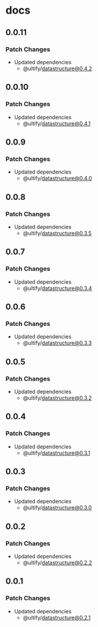 # docs

## 0.0.11

### Patch Changes

- Updated dependencies
  - @ultify/datastructure@0.4.2

## 0.0.10

### Patch Changes

- Updated dependencies
  - @ultify/datastructure@0.4.1

## 0.0.9

### Patch Changes

- Updated dependencies
  - @ultify/datastructure@0.4.0

## 0.0.8

### Patch Changes

- Updated dependencies
  - @ultify/datastructure@0.3.5

## 0.0.7

### Patch Changes

- Updated dependencies
  - @ultify/datastructure@0.3.4

## 0.0.6

### Patch Changes

- Updated dependencies
  - @ultify/datastructure@0.3.3

## 0.0.5

### Patch Changes

- Updated dependencies
  - @ultify/datastructure@0.3.2

## 0.0.4

### Patch Changes

- Updated dependencies
  - @ultify/datastructure@0.3.1

## 0.0.3

### Patch Changes

- Updated dependencies
  - @ultify/datastructure@0.3.0

## 0.0.2

### Patch Changes

- Updated dependencies
  - @ultify/datastructure@0.2.2

## 0.0.1

### Patch Changes

- Updated dependencies
  - @ultify/datastructure@0.2.1
